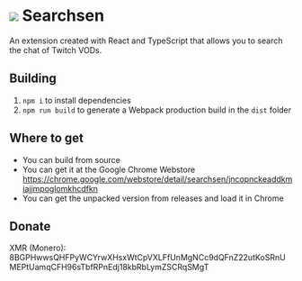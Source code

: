 # <img src="https://cdn.7tv.app/emote/61d74d1e27a4f6d6544dbafa/1x.webp"/> Searchsen

An extension created with React and TypeScript that allows you to search the chat of Twitch VODs.

## Building

1. `npm i` to install dependencies
2. `npm run build` to generate a Webpack production build in the `dist` folder

## Where to get

- You can build from source
- You can get it at the Google Chrome Webstore https://chrome.google.com/webstore/detail/searchsen/jncopnckeaddkmiajjmpoglomkhcdfkn
- You can get the unpacked version from releases and load it in Chrome

## Donate
XMR (Monero): 8BGPHwwsQHFPyWCYrwXHsxWtCpVXLFfUnMgNCc9dQFnZ22utKoSRnUMEPtUamqCFH96sTbfRPnEdj18kbRbLymZSCRqSMgT
